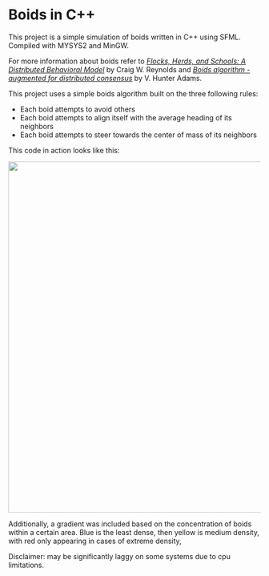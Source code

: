 # **Boids in C++**

This project is a simple simulation of boids written in C++ using SFML.
Compiled with MYSYS2 and MinGW.

For more information about boids refer to [*Flocks, Herds, and Schools: A Distributed Behavioral Model*](https://www.cs.toronto.edu/~dt/siggraph97-course/cwr87/) by Craig W. Reynolds and [*Boids algorithm - augmented for distributed consensus*](https://vanhunteradams.com/Pico/Animal_Movement/Boids-algorithm.html) by V. Hunter Adams.

This project uses a simple boids algorithm built on the three following rules:
<ul>
  <li>Each boid attempts to avoid others</li>
  <li>Each boid attempts to align itself with the average heading of its neighbors</li>
  <li>Each boid attempts to steer towards the center of mass of its neighbors</li>
</ul>

This code in action looks like this:

<img src="readme_assets/boids_example.gif" width="700" height="700" />

Additionally, a gradient was included based on the concentration of boids within a certain area. Blue is the least dense, then yellow is medium density, with red only appearing in cases of extreme density, 

Disclaimer: may be significantly laggy on some systems due to cpu limitations.
